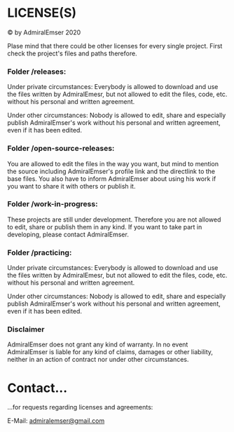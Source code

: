 # LICENSE(S)

© by AdmiralEmser 2020

Plase mind that there could be other licenses for every single project. First check the project's files and paths therefore.


### Folder /releases:

Under private circumstances:
Everybody is allowed to download and use the files written by AdmiralEmesr, but not allowed to edit the files, code, etc. without his personal and written agreement.

Under other circumstances:
Nobody is allowed to edit, share and especially publish AdmiralEmser's work without his personal and written agreement, even if it has been edited.


### Folder /open-source-releases:

You are allowed to edit the files in the way you want, but mind to mention the source including AdmiralEmser's profile link and the directlink to the base files. You also have to inform AdmiralEmser about using his work if you want to share it with others or publish it.


### Folder /work-in-progress:

These projects are still under development. Therefore you are not allowed to edit, share or publish them in any kind. If you want to take part in developing, please contact AdmiralEmser.


### Folder /practicing:

Under private circumstances:
Everybody is allowed to download and use the files written by AdmiralEmesr, but not allowed to edit the files, code, etc. without his personal and written agreement.

Under other circumstances:
Nobody is allowed to edit, share and especially publish AdmiralEmser's work without his personal and written agreement, even if it has been edited.


### Disclaimer

AdmiralEmser does not grant any kind of warranty. In no event AdmiralEmser is liable for any kind of claims, damages or other liability, neither in an action of contract nor under other circumstances.




# Contact...
...for requests regarding licenses and agreements:

E-Mail: admiralemser@gmail.com
